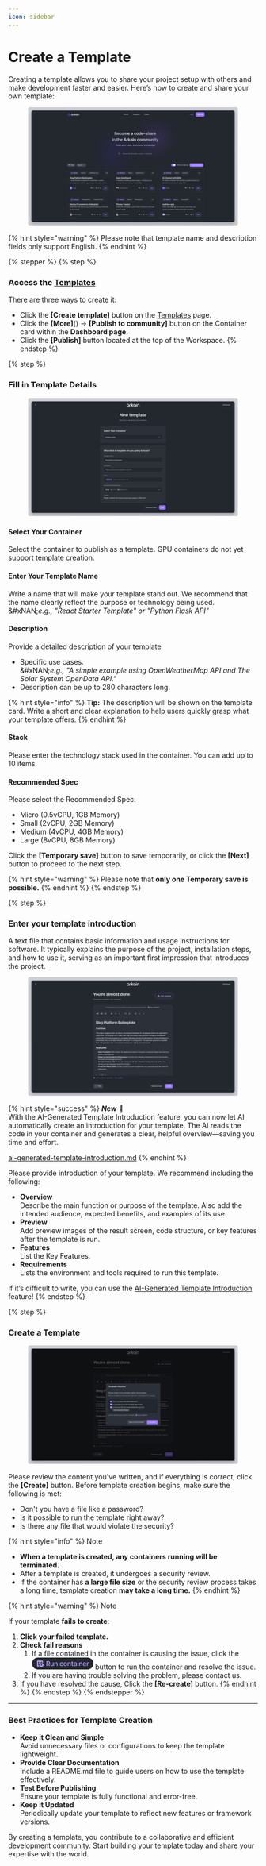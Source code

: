 ```yaml
---
icon: sidebar
---
```


# Create a Template

Creating a template allows you to share your project setup with others and make development faster and easier. Here’s how to create and share your own template:

<figure><img src="../../../.gitbook/assets/template (1).png" alt=""><figcaption></figcaption></figure>

{% hint style="warning" %}
Please note that template name and description fields only support English.
{% endhint %}



{% stepper %}
{% step %}
### **Access the** [**Templates**](https://arkain.io/template)

There are three ways to create it:

* Click the **\[Create template]** button on the [Templates](https://arkain.io/template) page.
* Click the **\[More]**(<img src="../../../.gitbook/assets/스크린샷 2025-02-24 오후 8.41.53.png" alt="" data-size="line">) → **\[Publish to community]** button on the Container card within the **Dashboard page**.
* Click the **\[Publish]** button located at the top of the Workspace.
{% endstep %}

{% step %}
### **Fill in Template Details**

<figure><img src="../../../.gitbook/assets/template_01.png" alt=""><figcaption></figcaption></figure>

#### Select Your Container

Select the container to publish as a template. GPU containers do not yet support template creation.

#### **Enter Your Template Name**

Write a name that will make your template stand out. We recommend that the name clearly reflect the purpose or technology being used.\
&#xNAN;_&#x65;.g., "React Starter Template" or "Python Flask API"_

#### **Description**

Provide a detailed description of your template

* Specific use cases.\
  &#xNAN;_&#x65;.g., "A simple example using OpenWeatherMap API and The Solar System OpenData API."_
* Description can be up to 280 characters long.

{% hint style="info" %}
**Tip:** The description will be shown on the template card. Write a short and clear explanation to help users quickly grasp what your template offers.
{% endhint %}

#### **Stack**

Please enter the technology stack used in the container. You can add up to 10 items.

#### **Recommended Spec**

Please select the Recommended Spec.&#x20;

* Micro (0.5vCPU, 1GB Memory)
* Small (2vCPU, 2GB Memory)
* Medium (4vCPU, 4GB Memory)
* Large (8vCPU, 8GB Memory)

Click the **\[Temporary save]** button to save temporarily, or click the **\[Next]** button to proceed to the next step.

{% hint style="warning" %}
Please note that **only one Temporary save is possible.**
{% endhint %}
{% endstep %}

{% step %}
### Enter your template introduction

A text file that contains basic information and usage instructions for software. It typically explains the purpose of the project, installation steps, and how to use it, serving as an important first impression that introduces the project.

<figure><img src="../../../.gitbook/assets/image (59).png" alt=""><figcaption></figcaption></figure>

{% hint style="success" %}
_**New**_ 🎉\
With the AI-Generated Template Introduction feature, you can now let AI automatically create an introduction for your template. The AI reads the code in your container and generates a clear, helpful overview—saving you time and effort.

[ai-generated-template-introduction.md](ai-generated-template-introduction.md "mention")
{% endhint %}

Please provide introduction of your template. We recommend including the following:

* **Overview**\
  Describe the main function or purpose of the template. Also add the intended audience, expected benefits, and examples of its use.
* **Preview**\
  Add preview images of the result screen, code structure, or key features after the template is run.
* **Features**\
  List the Key Features.
* **Requirements**\
  Lists the environment and tools required to run this template.

If it’s difficult to write, you can use the [AI-Generated Template Introduction](ai-generated-template-introduction.md) feature!
{% endstep %}

{% step %}
### Create a Template

<figure><img src="../../../.gitbook/assets/image (60).png" alt=""><figcaption></figcaption></figure>

Please review the content you've written, and if everything is correct, click the **\[Create]** button. Before template creation begins, make sure the following is met:

* Don't you have a file like a password?
* Is it possible to run the template right away?
* Is there any file that would violate the security?

{% hint style="info" %}
Note

* **When a template is created, any containers running will be terminated.**
* After a template is created, it undergoes a security review.
* If the container has **a large file size** or the security review process takes a long time, template creation **may take a long time.**
{% endhint %}

{% hint style="warning" %}
Note

If your template **fails to create**:

1. **Click your failed template.**
2. **Check fail reasons**&#x20;
   1. If a file contained in the container is causing the issue, click the  ![](../../../.gitbook/assets/run_container.png) button to run the container and resolve the issue.
   2. If you are having trouble solving the problem, please contact us.
3. If you have resolved the cause, Click the **\[Re-create]** button.
{% endhint %}
{% endstep %}
{% endstepper %}

***

### **Best Practices for Template Creation**

* **Keep it Clean and Simple**\
  Avoid unnecessary files or configurations to keep the template lightweight.
* **Provide Clear Documentation**\
  Include a README.md file to guide users on how to use the template effectively.
* **Test Before Publishing**\
  Ensure your template is fully functional and error-free.
* **Keep it Updated**\
  Periodically update your template to reflect new features or framework versions.

By creating a template, you contribute to a collaborative and efficient development community. Start building your template today and share your expertise with the world.
